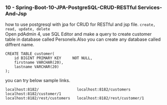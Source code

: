 
### 10 - Spring-Boot-10-JPA-PostgreSQL-CRUD-RESTful Services-And-Jsp
how to use postgresql with jpa for CRUD for RESTful and jsp file. `create, read, update, delete` <br/>
Open pdAdmin 4, use SQL Editor and make a query to create customer table in database called Personels.Also you can create any database called diffrent name.
``` 
CREATE TABLE customer(
    id BIGINT PRIMARY KEY     NOT NULL,
    firstname VARCHAR(20),
    lastname VARCHAR(20)
);
``` 
you can try below sample links.
``` 
localhost:8182/                 localhost:8182/customers          localhost:8182/customer/1
localhost:8182/rest/customers   localhost:8182/rest/customer/1 
``` 
